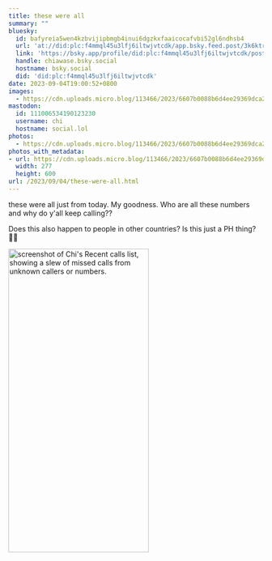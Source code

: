 ```yaml
---
title: these were all
summary: ""
bluesky:
  id: bafyreia5wen4kzbvijipbmgb4inui6dgzkxfaaicocafvbi52gl6ndhsb4
  url: 'at://did:plc:f4mmql45u3lfj6iltwjvtcdk/app.bsky.feed.post/3k6ktrh4izb25'
  link: 'https://bsky.app/profile/did:plc:f4mmql45u3lfj6iltwjvtcdk/post/3k6ktrh4izb25'
  handle: chiawase.bsky.social
  hostname: bsky.social
  did: 'did:plc:f4mmql45u3lfj6iltwjvtcdk'
date: 2023-09-04T19:00:52+0800
images:
  - https://cdn.uploads.micro.blog/113466/2023/6607b0088b6d4ee29369dca2ead971db.jpg
mastodon:
  id: 111006534190123230
  username: chi
  hostname: social.lol
photos:
  - https://cdn.uploads.micro.blog/113466/2023/6607b0088b6d4ee29369dca2ead971db.jpg
photos_with_metadata:
- url: https://cdn.uploads.micro.blog/113466/2023/6607b0088b6d4ee29369dca2ead971db.jpg
  width: 277
  height: 600
url: /2023/09/04/these-were-all.html
---
```


these were all just from today. My goodness. Who are all these numbers and why do y'all keep calling??

Does this also happen to people in other countries? Is this just a PH thing? 😵‍💫

<img src="/img/uploads/2023/6607b0088b6d4ee29369dca2ead971db.jpg" width="277" height="600" alt="screenshot of Chi's Recent calls list, showing a slew of missed calls from unknown callers or numbers.">
